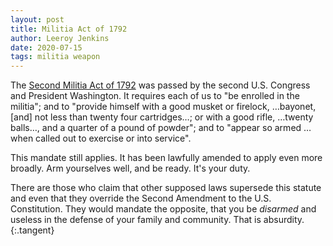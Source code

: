 ```yaml
---
layout: post
title: Militia Act of 1792
author: Leeroy Jenkins
date: 2020-07-15
tags: militia weapon
---
```


The [Second Militia Act of 1792][act] was passed by the second U.S. Congress and
President Washington. It requires each of us to "be enrolled in the militia";
and to "provide himself with a good musket or firelock, …bayonet, [and] not
less than twenty four cartridges…; or with a good rifle, …twenty balls…, and a
quarter of a pound of powder"; and to "appear so armed … when called out to
exercise or into service".

This mandate still applies. It has been lawfully amended to apply even more
broadly. Arm yourselves well, and be ready. It's your duty.

There are those who claim that other supposed laws supersede this statute and
even that they override the Second Amendment to the U.S. Constitution. They
would mandate the opposite, that you be _disarmed_ and useless in the defense
of your family and community. That is absurdity.
{:.tangent}


[act]: https://web.archive.org/web/20200614024951/https://www.constitution.org/mil/mil_act_1792.htm

